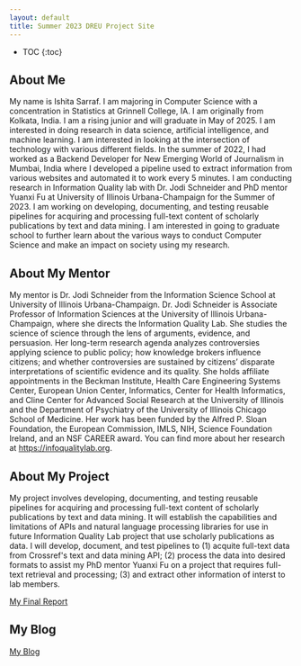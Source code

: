 ```yaml
---
layout: default
title: Summer 2023 DREU Project Site
---
```


* TOC
{:toc}

## About Me

My name is Ishita Sarraf. I am majoring in Computer Science with a concentration in Statistics at Grinnell College, IA. I am originally from Kolkata, India. I am a rising junior and will graduate in May of 2025. I am interested in doing research in data science, artificial intelligence, and machine learning. I am interested in looking at the intersection of technology with various different fields. In the summer of 2022, I had worked as a Backend Developer for New Emerging World of Journalism in Mumbai, India where I developed a pipeline used to extract information from various websites and automated it to work every 5 minutes. I am conducting research in Information Quality lab with Dr. Jodi Schneider and PhD mentor Yuanxi Fu at University of Illinois Urbana-Champaign for the Summer of 2023. I am working on developing, documenting, and testing reusable pipelines for acquiring and processing full-text content of scholarly publications by text and data mining. I am interested in going to graduate school to further learn about the various ways to conduct Computer Science and make an impact on society using my research. 


## About My Mentor

My mentor is Dr. Jodi Schneider from the Information Science School at University of Illinois Urbana-Champaign. Dr. Jodi Schneider is Associate Professor of Information Sciences at the University of Illinois Urbana-Champaign, where she directs the Information Quality Lab. She studies the science of science through the lens of arguments, evidence, and persuasion. Her long-term research agenda analyzes controversies applying science to public policy; how knowledge brokers influence citizens; and whether controversies are sustained by citizens’ disparate interpretations of scientific evidence and its quality. She holds affiliate appointments in the Beckman Institute, Health Care Engineering Systems Center, European Union Center, Informatics, Center for Health Informatics, and Cline Center for Advanced Social Research at the University of Illinois and the Department of Psychiatry of the University of Illinois Chicago School of Medicine. Her work has been funded by the Alfred P. Sloan Foundation, the European Commission, IMLS, NIH, Science Foundation Ireland, and an NSF CAREER award. You can find more about her research at https://infoqualitylab.org. 

## About My Project

My project involves developing, documenting, and testing reusable pipelines for acquiring and processing full-text content of scholarly publications by text and data mining. It will establish the capabilities and limitations of APIs and natural language processing libraries for use in future Information Quality Lab project that use scholarly publications as data. I will develop, document, and test pipelines to (1) acquite full-text data from Crossref's text and data mining API; (2) process the data into desired formats to assist my PhD mentor Yuanxi Fu on a project that requires full-text retrieval and processing; (3) and extract other information of interst to lab members.  

[My Final Report](files/finalreport.pdf)

## My Blog

[My Blog](blog.html)

